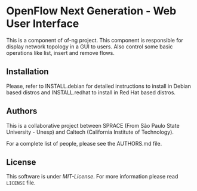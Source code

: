# OpenFlow Next Generation - Web User Interface 

This is a component of of-ng project. This component is responsible for display
network topology in a GUI to users. Also control some basic operations like
list, insert and remove flows.

## Installation

Please, refer to INSTALL.debian for detailed instructions to install in Debian based distros and INSTALL.redhat to install in Red Hat based distros.

## Authors

This is a collaborative project between SPRACE (From São Paulo State University 
\- Unesp) and Caltech (California Institute of Technology).

For a complete list of people, please see the AUTHORS.md file.

## License

This software is under _MIT-License_. For more information please read 
`LICENSE` file.


